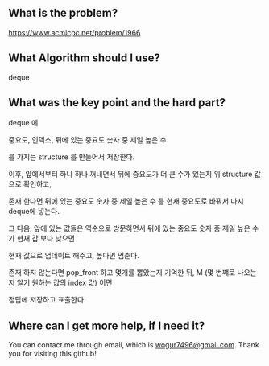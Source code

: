 ## What is the problem?

<https://www.acmicpc.net/problem/1966>

## What Algorithm should I use?

deque

## What was the key point and the hard part?

deque 에

중요도, 인덱스, 뒤에 있는 중요도 숫자 중 제일 높은 수

를 가지는 structure 를 만들어서 저장한다.

이후, 앞에서부터 하나 하나 꺼내면서 뒤에 중요도가 더 큰 수가 있는지 위 structure 값으로 확인하고,

존재 한다면 뒤에 있는 중요도 숫자 중 제일 높은 수 를 현재 중요도로 바꿔서 다시 deque에 넣는다.

그 다음, 앞에 있는 값들은 역순으로 방문하면서 뒤에 있는 중요도 숫자 중 제일 높은 수 가 현재 갑 보다 낮으면

현재 값으로 업데이트 해주고, 높다면 멈춘다.

존재 하지 않는다면 pop_front 하고 몇개를 뽑았는지 기억한 뒤, M (몇 번쨰로 나오는지 알기 원하는 값의 index 값) 이면

정답에 저장하고 표출한다.

## Where can I get more help, if I need it?

You can contact me through email, which is wogur7496@gmail.com.
Thank you for visiting this github!

